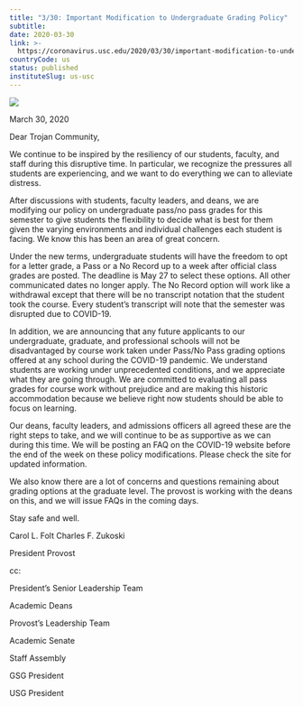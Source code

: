 ```yaml
---
title: "3/30: Important Modification to Undergraduate Grading Policy"
subtitle: 
date: 2020-03-30
link: >-
  https://coronavirus.usc.edu/2020/03/30/important-modification-to-undergraduate-grading-policy/
countryCode: us
status: published
instituteSlug: us-usc
---
```

![](https://coronavirus.usc.edu/wp-content/themes/usc-gateway-2018/assets/images/favicon.ico?ver=1.0.15)

March 30, 2020

Dear Trojan Community,

We continue to be inspired by the resiliency of our students, faculty, and staff during this disruptive time. In particular, we recognize the pressures all students are experiencing, and we want to do everything we can to alleviate distress.

After discussions with students, faculty leaders, and deans, we are modifying our policy on undergraduate pass/no pass grades for this semester to give students the flexibility to decide what is best for them given the varying environments and individual challenges each student is facing. We know this has been an area of great concern.

Under the new terms, undergraduate students will have the freedom to opt for a letter grade, a Pass or a No Record up to a week after official class grades are posted. The deadline is May 27 to select these options. All other communicated dates no longer apply. The No Record option will work like a withdrawal except that there will be no transcript notation that the student took the course. Every student’s transcript will note that the semester was disrupted due to COVID-19.

In addition, we are announcing that any future applicants to our undergraduate, graduate, and professional schools will not be disadvantaged by course work taken under Pass/No Pass grading options offered at any school during the COVID-19 pandemic. We understand students are working under unprecedented conditions, and we appreciate what they are going through. We are committed to evaluating all pass grades for course work without prejudice and are making this historic accommodation because we believe right now students should be able to focus on learning.

Our deans, faculty leaders, and admissions officers all agreed these are the right steps to take, and we will continue to be as supportive as we can during this time. We will be posting an FAQ on the COVID-19 website before the end of the week on these policy modifications. Please check the site for updated information.

We also know there are a lot of concerns and questions remaining about grading options at the graduate level. The provost is working with the deans on this, and we will issue FAQs in the coming days.

Stay safe and well.

Carol L. Folt Charles F. Zukoski

President Provost

cc:

President’s Senior Leadership Team

Academic Deans

Provost’s Leadership Team

Academic Senate

Staff Assembly

GSG President

USG President